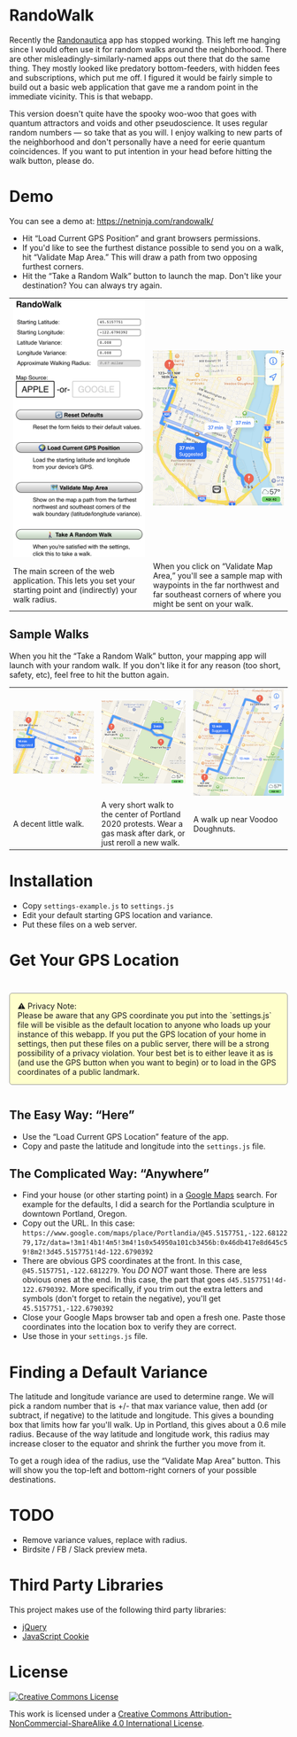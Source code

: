 # RandoWalk

Recently the [Randonautica](https://www.randonautica.com) app has stopped working. This left me hanging since I would often use it for random walks around the neighborhood. There are other misleadingly-similarly-named apps out there that do the same thing. They mostly looked like predatory bottom-feeders, with hidden fees and subscriptions, which put me off. I figured it would be fairly simple to build out a basic web application that gave me a random point in the immediate vicinity. This is that webapp.

This version doesn't quite have the spooky woo-woo that goes with quantum attractors and voids and other pseudoscience. It uses regular random numbers — so take that as you will. I enjoy walking to new parts of the neighborhood and don't personally have a need for eerie quantum coincidences. If you want to put intention in your head before hitting the walk button, please do.

# Demo

You can see a demo at: <https://netninja.com/randowalk/>

- Hit “Load Current GPS Position” and grant browsers permissions.
- If you'd like to see the furthest distance possible to send you on a walk, hit “Validate Map Area.” This will draw a path from two opposing furthest corners.
- Hit the “Take a Random Walk” button to launch the map. Don't like your destination? You can always try again.
<table width="600">
<tr><td width="300"><img src="./img/example-mainscreen.jpg" width="300"/></td><td width="300"><img src="./img/example-extent.jpg" width="300"/></td></tr>
<tr><td width="300">
    The main screen of the web application. This lets you set your starting point and (indirectly) your walk radius.
</td><td width="300">
    When you click on “Validate Map Area,” you'll see a sample map with waypoints in the far northwest and far southeast corners of where you might be sent on your walk. 
</td></tr>
</table>

## Sample Walks

When you hit the “Take a Random Walk” button, your mapping app will launch with your random walk. If you don't like it for any reason (too short, safety, etc), feel free to hit the button again. 

<table width="900">
<tr><td width="300"><img src="./img/example1.jpg" width="300"/></td><td width="300"><img src="./img/example2.jpg" width="300"/></td><td width="300"><img src="./img/example3.jpg" width="300"/></td></tr>
<tr><td width="300">
    A decent little walk.
</td><td width="300">
    A very short walk to the center of Portland 2020 protests. Wear a gas mask after dark, or just reroll a new walk. 
</td><td width="300">
    A walk up near Voodoo Doughnuts. 
</td></tr>
</table>


# Installation

- Copy `settings-example.js` to `settings.js`
- Edit your default starting GPS location and variance.
- Put these files on a web server.

# Get Your GPS Location

<div style="background-color: #ffc; border: solid #999 1px; padding: 1em; margin: 3em 0; border-radius: 5px;">
⚠️ Privacy Note:<br/>Please be aware that any GPS coordinate you put into the `settings.js` file will be visible as the default location to anyone who loads up your instance of this webapp. If you put the GPS location of your home in settings, then put these files on a public server, there will be a strong possibility of a privacy violation. Your best bet is to either leave it as is (and use the GPS button when you want to begin) or to load in the GPS coordinates of a public landmark.
</div>

## The Easy Way: “Here”

- Use the “Load Current GPS Location” feature of the app.
- Copy and paste the latitude and longitude into the `settings.js` file.

## The Complicated Way: “Anywhere”

- Find your house (or other starting point) in a [Google Maps](https://maps.google.com) search. For example for the defaults, I did a search for the Portlandia sculpture in downtown Portland, Oregon.
- Copy out the URL. In this case: `https://www.google.com/maps/place/Portlandia/@45.5157751,-122.6812279,17z/data=!3m1!4b1!4m5!3m4!1s0x54950a101cb3456b:0x46db417e8d645c59!8m2!3d45.5157751!4d-122.6790392`
- There are obvious GPS coordinates at the front. In this case, `@45.5157751,-122.6812279`. You _*DO NOT*_ want those. There are less obvious ones at the end. In this case, the part that goes `d45.5157751!4d-122.6790392`. More specifically, if you trim out the extra letters and symbols (don't forget to retain the negative), you'll get `45.5157751,-122.6790392`
- Close your Google Maps browser tab and open a fresh one. Paste those coordinates into the location box to verify they are correct.
- Use those in your `settings.js` file.

# Finding a Default Variance

The latitude and longitude variance are used to determine range. We will pick a random number that is +/- that max variance value, then add (or subtract, if negative) to the latitude and longitude. This gives a bounding box that limits how far you'll walk. Up in Portland, this gives about a 0.6 mile radius. Because of the way latitude and longitude work, this radius may increase closer to the equator and shrink the further you move from it.

To get a rough idea of the radius, use the “Validate Map Area” button. This will show you the top-left and bottom-right corners of your possible destinations.

# TODO

- Remove variance values, replace with radius.
- Birdsite / FB / Slack preview meta.

# Third Party Libraries

This project makes use of the following third party libraries:

- [jQuery](https://jquery.com)
- [JavaScript Cookie](https://github.com/js-cookie/js-cookie)

# License

<a rel="license" href="http://creativecommons.org/licenses/by-nc-sa/4.0/"><img alt="Creative Commons License" style="border-width:0" src="https://i.creativecommons.org/l/by-nc-sa/4.0/88x31.png" /></a>

This work is licensed under a <a rel="license" href="http://creativecommons.org/licenses/by-nc-sa/4.0/">Creative Commons Attribution-NonCommercial-ShareAlike 4.0 International License</a>.
